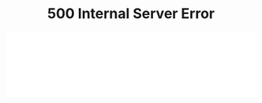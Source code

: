 <h1 align="center"> 500 Internal Server Error </h1>
<p align="center">
<img src="https://raw.githubusercontent.com/cacadosman/cacadosman/master/readmebox.svg">
</p>
